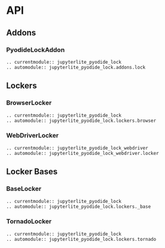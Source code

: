 # API

## Addons

### PyodideLockAddon

```{eval-rst}
.. currentmodule:: jupyterlite_pyodide_lock
.. automodule:: jupyterlite_pyodide_lock.addons.lock
```

## Lockers

### BrowserLocker

```{eval-rst}
.. currentmodule:: jupyterlite_pyodide_lock
.. automodule:: jupyterlite_pyodide_lock.lockers.browser
```

### WebDriverLocker

```{eval-rst}
.. currentmodule:: jupyterlite_pyodide_lock_webdriver
.. automodule:: jupyterlite_pyodide_lock_webdriver.locker
```

## Locker Bases

### BaseLocker

```{eval-rst}
.. currentmodule:: jupyterlite_pyodide_lock
.. automodule:: jupyterlite_pyodide_lock.lockers._base
```

### TornadoLocker

```{eval-rst}
.. currentmodule:: jupyterlite_pyodide_lock
.. automodule:: jupyterlite_pyodide_lock.lockers.tornado
```
